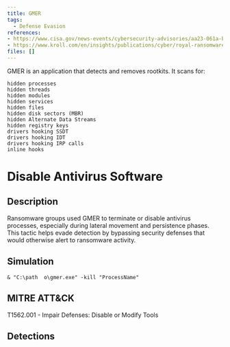 ```yaml
---
title: GMER
tags:
  - Defense Evasion
references: 
- https://www.cisa.gov/news-events/cybersecurity-advisories/aa23-061a-black-suit-royal-ransomware
- https://www.kroll.com/en/insights/publications/cyber/royal-ransomware-deep-dive
files: []
---
```


GMER is an application that detects and removes rootkits. It scans for:
```
hidden processes
hidden threads
hidden modules
hidden services
hidden files
hidden disk sectors (MBR)
hidden Alternate Data Streams
hidden registry keys
drivers hooking SSDT
drivers hooking IDT
drivers hooking IRP calls
inline hooks
```

# Disable Antivirus Software

## Description
Ransomware groups used GMER to terminate or disable antivirus processes, especially during lateral movement and persistence phases. This tactic helps evade detection by bypassing security defenses that would otherwise alert to ransomware activity.

## Simulation
```
& "C:\path	o\gmer.exe" -kill "ProcessName"
```

## MITRE ATT&CK
T1562.001 - Impair Defenses: Disable or Modify Tools

## Detections


